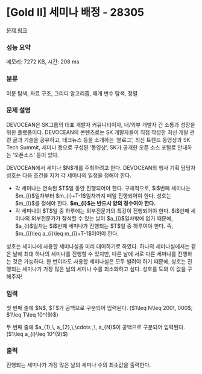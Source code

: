 # [Gold II] 세미나 배정 - 28305 

[문제 링크](https://www.acmicpc.net/problem/28305) 

### 성능 요약

메모리: 7272 KB, 시간: 208 ms

### 분류

이분 탐색, 자료 구조, 그리디 알고리즘, 매개 변수 탐색, 정렬

### 문제 설명

<p>DEVOCEAN은 SK그룹의 대표 개발자 커뮤니티이자, 내/외부 개발자 간 소통과 성장을 위한 플랫폼이다. DEVOCEAN의 콘텐츠로는 SK 개발자들이 직접 작성한 최신 개발 관련 글과 기술을 공유하고, 테크뉴스 등을 소개하는 ‘블로그’, 최신 트렌드 동영상과 SK Tech Summit, 세미나 등으로 구성된 ‘동영상’, SK가 공개한 오픈 소스 포털로 안내하는 ‘오픈소스’ 등이 있다.</p>

<p>DEVOCEAN에서 세미나 $N$개를 주최하려고 한다. DEVOCEAN의 행사 기획 담당자 성호는 다음 조건을 지켜 각 세미나의 일정을 정해야 한다.</p>

<ul>
	<li>각 세미나는 연속된 $T$일 동안 진행되어야 한다. 구체적으로, $i$번째 세미나는 $m_{i}$일차부터 $m_{i}+T-1$일차까지 매일 진행되어야 한다. 성호는 $m_{i}$를 정해야 한다. <strong>$m_{i}$는 반드시 양의 정수여야 한다.</strong></li>
	<li>각 세미나의 $T$일 중 하루에는 외부전문가의 특강이 진행되어야 한다. $i$번째 세미나의 외부전문가가 참석할 수 있는 날이 $a_{i}$일차밖에 없기 때문에, $a_{i}$일차는 $i$번째 세미나가 진행되는 $T$일 중 하루여야 한다. 즉, $m_{i}\leq a_{i}\leq m_{i}+T-1$이어야 한다.</li>
</ul>

<p>성호는 세미나에 사용할 세미나실을 미리 대여하기로 하였다. 하나의 세미나실에서는 같은 날에 최대 하나의 세미나를 진행할 수 있지만, 다른 날에 서로 다른 세미나를 진행하는 것은 가능하다. 한 번이라도 사용할 세미나실은 모두 빌려야 하기 때문에, 성호는 진행되는 세미나가 가장 많은 날의 세미나 수를 최소화하고 싶다. 성호를 도와 이 값을 구해주자!</p>

### 입력 

 <p>첫 번째 줄에 $N$, $T$가 공백으로 구분되어 입력된다. ($1\leq N\leq 200\, 000$; $1\leq T\leq 10^{9}$)</p>

<p>두 번째 줄에 $a_{1},\, a_{2},\,\cdots ,\, a_{N}$이 공백으로 구분되어 입력된다. ($1\leq a_{i}\leq 10^{9}$)</p>

### 출력 

 <p>진행되는 세미나가 가장 많은 날의 세미나 수의 최솟값을 출력한다.</p>

